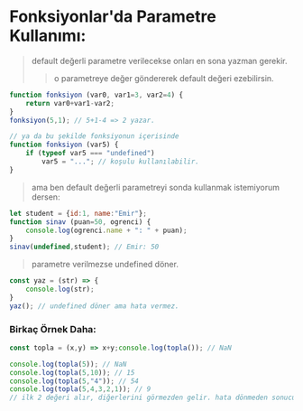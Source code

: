 # Fonksiyonlar'da Parametre Kullanımı:

> default değerli parametre verilecekse onları en sona yazman gerekir.
>> o parametreye değer göndererek default değeri ezebilirsin.

```js
function fonksiyon (var0, var1=3, var2=4) {
	return var0+var1-var2;
}
fonksiyon(5,1); // 5+1-4 => 2 yazar.
```

```js
// ya da bu şekilde fonksiyonun içerisinde
function fonksiyon (var5) {
	if (typeof var5 === "undefined")
		var5 = "..."; // koşulu kullanılabilir.
}
```

> ama ben default değerli parametreyi sonda kullanmak istemiyorum dersen:

```js
let student = {id:1, name:"Emir"};
function sinav (puan=50, ogrenci) {
	console.log(ogrenci.name + ": " + puan);
}
sinav(undefined,student); // Emir: 50
```

> parametre verilmezse undefined döner.

```js
const yaz = (str) => {
	console.log(str);
}
yaz(); // undefined döner ama hata vermez.
```

### Birkaç Örnek Daha:

```js
const topla = (x,y) => x+y;console.log(topla()); // NaN

console.log(topla(5)); // NaN
console.log(topla(5,10)); // 15
console.log(topla(5,"4")); // 54
console.log(topla(5,4,3,2,1)); // 9
// ilk 2 değeri alır, diğerlerini görmezden gelir. hata dönmeden sonucu verir.
```
